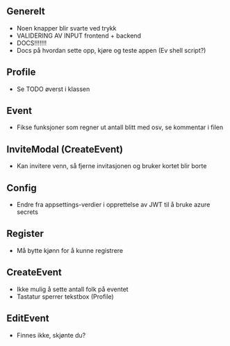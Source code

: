 ## Generelt

- Noen knapper blir svarte ved trykk
- VALIDERING AV INPUT frontend + backend
- DOCS!!!!!!!
- Docs på hvordan sette opp, kjøre og teste appen (Ev shell script?)

## Profile

- Se TODO øverst i klassen

## Event

- Fikse funksjoner som regner ut antall blitt med osv, se kommentar i filen

## InviteModal (CreateEvent)

- Kan invitere venn, så fjerne invitasjonen og bruker kortet blir borte

## Config

- Endre fra appsettings-verdier i opprettelse av JWT til å bruke azure secrets

## Register

- Må bytte kjønn for å kunne registrere

## CreateEvent

- Ikke mulig å sette antall folk på eventet
- Tastatur sperrer tekstbox (Profile)

## EditEvent

- Finnes ikke, skjønte du?
